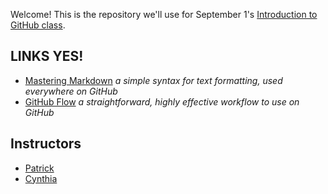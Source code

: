 Welcome! This is the repository we'll use for September 1's [Introduction to GitHub class](https://training.github.com/classes/introduction/).

## LINKS YES!
- [Mastering Markdown](https://guides.github.com/features/mastering-markdown/) *a simple syntax for text formatting, used everywhere on GitHub*
- [GitHub Flow](https://guides.github.com/introduction/flow/) *a straightforward, highly effective workflow to use on GitHub*

## Instructors
- [Patrick](https://github.com/patrickmckenna)
- [Cynthia](https://github.com/crichID)
